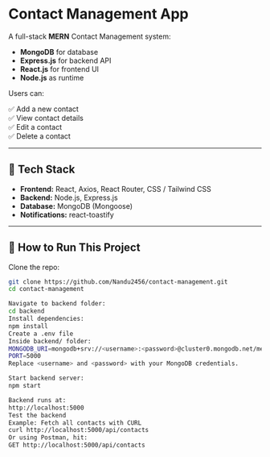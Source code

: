 # Contact Management App

A full-stack **MERN** Contact Management system:

- **MongoDB** for database
- **Express.js** for backend API
- **React.js** for frontend UI
- **Node.js** as runtime

Users can:

✅ Add a new contact  
✅ View contact details  
✅ Edit a contact  
✅ Delete a contact

---

## 🚀 Tech Stack

- **Frontend:** React, Axios, React Router, CSS / Tailwind CSS
- **Backend:** Node.js, Express.js
- **Database:** MongoDB (Mongoose)
- **Notifications:** react-toastify

---

## 🔧 How to Run This Project

Clone the repo:

```bash
git clone https://github.com/Nandu2456/contact-management.git
cd contact-management

Navigate to backend folder:
cd backend
Install dependencies:
npm install
Create a .env file
Inside backend/ folder:
MONGODB_URI=mongodb+srv://<username>:<password>@cluster0.mongodb.net/mern_data?retryWrites=true&w=majority
PORT=5000
Replace <username> and <password> with your MongoDB credentials.

Start backend server:
npm start

Backend runs at:
http://localhost:5000
Test the backend
Example: Fetch all contacts with CURL
curl http://localhost:5000/api/contacts
Or using Postman, hit:
GET http://localhost:5000/api/contacts
